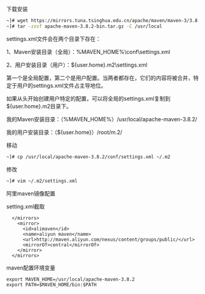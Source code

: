下载安装

```bash
~]# wget https://mirrors.tuna.tsinghua.edu.cn/apache/maven/maven-3/3.8.2/binaries/apache-maven-3.8.2-bin.tar.gz
~]# tar -zxvf apache-maven-3.8.2-bin.tar.gz -C /usr/local
```

settings.xml文件会在两个目录下存在：

1、Maven安装目录（全局）：%MAVEN_HOME%\conf\settings.xml

2、用户安装目录（用户）：${user.home}\.m2\settings.xml

第一个是全局配置，第二个是用户配置。当两者都存在，它们的内容将被合并，特定于用户的settings.xml文件占主导地位。

如果从头开始创建用户特定的配置，可以将全局的settings.xml复制到${user.home}\.m2目录下。

我的Maven安装目录：（%MAVEN_HOME%）/usr/local/apache-maven-3.8.2/

我的用户安装目录：（${user.home}）/root/m.2/

移动

```bash
~]# cp /usr/local/apache-maven-3.8.2/conf/settings.xml ~/.m2
```

修改 

```bash
~]# vim ~/.m2/settings.xml
```


阿里maven镜像配置

setting.xml截取

```
  </mirrors>
    <mirror>
      <id>alimaven</id>
      <name>aliyun maven</name>
      <url>http://maven.aliyun.com/nexus/content/groups/public/</url>
      <mirrorOf>central</mirrorOf>
    </mirror>
  </mirrors>
```



maven配置环境变量

```
export MAVEN_HOME=/usr/local/apache-maven-3.8.2
export PATH=$MAVEN_HOME/bin:$PATH 
```

